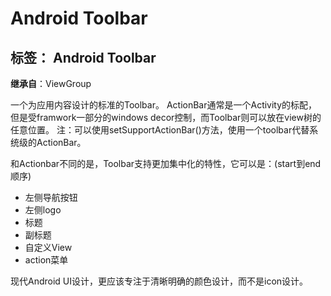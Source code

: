 ﻿# Android Toolbar 

标签： Android Toolbar
---

**继承自**：ViewGroup

一个为应用内容设计的标准的Toolbar。
ActionBar通常是一个Activity的标配，但是受framwork一部分的windows decor控制，而Toolbar则可以放在view树的任意位置。
注：可以使用setSupportActionBar()方法，使用一个toolbar代替系统级的ActionBar。

和Actionbar不同的是，Toolbar支持更加集中化的特性，它可以是：(start到end顺序)
- 左侧导航按钮
- 左侧logo
- 标题
- 副标题
- 自定义View
- action菜单

现代Android UI设计，更应该专注于清晰明确的颜色设计，而不是icon设计。



